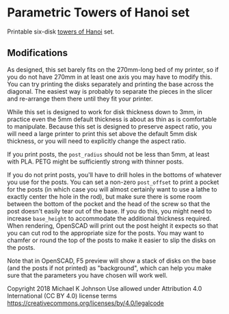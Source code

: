 Parametric Towers of Hanoi set
==============================

Printable six-disk [towers of Hanoi](https://en.wikipedia.org/wiki/Tower_of_Hanoi) set.

Modifications
-------------

As designed, this set barely fits on the 270mm-long bed of my
printer, so if you do not have 270mm in at least one axis you may
have to modify this.  You can try printing the disks separately
and printing the base across the diagonal.  The easiest way is
probably to separate the pieces in the slicer and re-arrange them
there until they fit your printer.

While this set is designed to work for disk thickness down to
3mm, in practice even the 5mm default thickness is about as
thin as is comfortable to manipulate.  Because this set is
designed to preserve aspect ratio, you will need a large
printer to print this set above the default 5mm disk thickness,
or you will need to explicitly change the aspect ratio.

If you print posts, the `post_radius` should not be less than
5mm, at least with PLA.  PETG might be sufficiently strong with
thinner posts.

If you do not print posts, you'll have to drill holes in the
bottoms of whatever you use for the posts.  You can set a non-zero
`post_offset` to print a pocket for the posts (in which case you
will almost certainly want to use a lathe to exactly center the hole
in the rod), but make sure there is some room between the bottom of
the pocket and the head of the screw so that the post doesn't easily
tear out of the base.  If you do this, you might need to increase
`base_height` to accommodate the additional thickness required.
When rendering, OpenSCAD will print out the post height it expects
so that you can cut rod to the appropriate size for the posts.
You may want to chamfer or round the top of the posts to make it
easier to slip the disks on the posts.

Note that in OpenSCAD, F5 preview will show a stack of disks
on the base (and the posts if not printed) as "background",
which can help you make sure that the parameters you have
chosen will work well.

Copyright 2018 Michael K Johnson
Use allowed under Attribution 4.0 International (CC BY 4.0) license terms
https://creativecommons.org/licenses/by/4.0/legalcode

